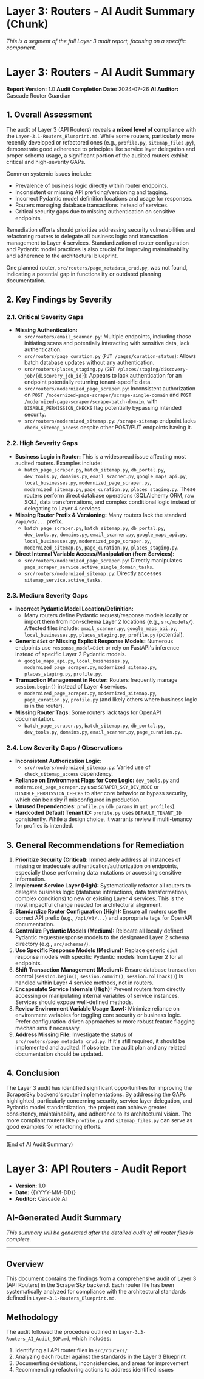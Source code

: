 # Layer 3: Routers - AI Audit Summary (Chunk)

_This is a segment of the full Layer 3 audit report, focusing on a specific component._

# Layer 3: Routers - AI Audit Summary

**Report Version:** 1.0
**Audit Completion Date:** 2024-07-26
**AI Auditor:** Cascade Router Guardian

## 1. Overall Assessment

The audit of Layer 3 (API Routers) reveals a **mixed level of compliance** with the `Layer-3.1-Routers_Blueprint.md`. While some routers, particularly more recently developed or refactored ones (e.g., `profile.py`, `sitemap_files.py`), demonstrate good adherence to principles like service layer delegation and proper schema usage, a significant portion of the audited routers exhibit critical and high-severity GAPs.

Common systemic issues include:
-   Prevalence of business logic directly within router endpoints.
-   Inconsistent or missing API prefixing/versioning and tagging.
-   Incorrect Pydantic model definition locations and usage for responses.
-   Routers managing database transactions instead of services.
-   Critical security gaps due to missing authentication on sensitive endpoints.

Remediation efforts should prioritize addressing security vulnerabilities and refactoring routers to delegate all business logic and transaction management to Layer 4 services. Standardization of router configuration and Pydantic model practices is also crucial for improving maintainability and adherence to the architectural blueprint.

One planned router, `src/routers/page_metadata_crud.py`, was not found, indicating a potential gap in functionality or outdated planning documentation.

## 2. Key Findings by Severity

### 2.1. Critical Severity Gaps

-   **Missing Authentication:**
    -   `src/routers/email_scanner.py`: Multiple endpoints, including those initiating scans and potentially interacting with sensitive data, lack authentication.
    -   `src/routers/page_curation.py` (`PUT /pages/curation-status`): Allows batch database updates without any authentication.
    -   `src/routers/places_staging.py` (`GET /places/staging/discovery-job/{discovery_job_id}`): Appears to lack authentication for an endpoint potentially returning tenant-specific data.
    -   `src/routers/modernized_page_scraper.py`: Inconsistent authorization on `POST /modernized-page-scraper/scrape-single-domain` and `POST /modernized-page-scraper/scrape-batch-domain`, with `DISABLE_PERMISSION_CHECKS` flag potentially bypassing intended security.
    -   `src/routers/modernized_sitemap.py`: `/scrape-sitemap` endpoint lacks `check_sitemap_access` despite other POST/PUT endpoints having it.

### 2.2. High Severity Gaps

-   **Business Logic in Router:** This is a widespread issue affecting most audited routers. Examples include:
    -   `batch_page_scraper.py`, `batch_sitemap.py`, `db_portal.py`, `dev_tools.py`, `domains.py`, `email_scanner.py`, `google_maps_api.py`, `local_businesses.py`, `modernized_page_scraper.py`, `modernized_sitemap.py`, `page_curation.py`, `places_staging.py`. These routers perform direct database operations (SQLAlchemy ORM, raw SQL), data transformations, and complex conditional logic instead of delegating to Layer 4 services.
-   **Missing Router Prefix & Versioning:** Many routers lack the standard `/api/v3/...` prefix.
    -   `batch_page_scraper.py`, `batch_sitemap.py`, `db_portal.py`, `dev_tools.py`, `domains.py`, `email_scanner.py`, `google_maps_api.py`, `local_businesses.py`, `modernized_page_scraper.py`, `modernized_sitemap.py`, `page_curation.py`, `places_staging.py`.
-   **Direct Internal Variable Access/Manipulation (from Services):**
    -   `src/routers/modernized_page_scraper.py`: Directly manipulates `page_scraper_service.active_single_domain_tasks`.
    -   `src/routers/modernized_sitemap.py`: Directly accesses `sitemap_service.active_tasks`.

### 2.3. Medium Severity Gaps

-   **Incorrect Pydantic Model Location/Definition:**
    -   Many routers define Pydantic request/response models locally or import them from non-schema Layer 2 locations (e.g., `src/models/`). Affected files include: `email_scanner.py`, `google_maps_api.py`, `local_businesses.py`, `places_staging.py`, `profile.py` (potential).
-   **Generic `dict` or Missing Explicit Response Models:** Numerous endpoints use `response_model=Dict` or rely on FastAPI's inference instead of specific Layer 2 Pydantic models.
    -   `google_maps_api.py`, `local_businesses.py`, `modernized_page_scraper.py`, `modernized_sitemap.py`, `places_staging.py`, `profile.py`.
-   **Transaction Management in Router:** Routers frequently manage `session.begin()` instead of Layer 4 services.
    -   `modernized_page_scraper.py`, `modernized_sitemap.py`, `page_curation.py`, `profile.py` (and likely others where business logic is in the router).
-   **Missing Router Tags:** Some routers lack tags for OpenAPI documentation.
    -   `batch_page_scraper.py`, `batch_sitemap.py`, `db_portal.py`, `dev_tools.py`, `domains.py`, `email_scanner.py`, `page_curation.py`.

### 2.4. Low Severity Gaps / Observations

-   **Inconsistent Authorization Logic:**
    -   `src/routers/modernized_sitemap.py`: Varied use of `check_sitemap_access` dependency.
-   **Reliance on Environment Flags for Core Logic:** `dev_tools.py` and `modernized_page_scraper.py` use `SCRAPER_SKY_DEV_MODE` or `DISABLE_PERMISSION_CHECKS` to alter core behavior or bypass security, which can be risky if misconfigured in production.
-   **Unused Dependencies:** `profile.py` (`db_params` in `get_profiles`).
-   **Hardcoded Default Tenant ID:** `profile.py` uses `DEFAULT_TENANT_ID` consistently. While a design choice, it warrants review if multi-tenancy for profiles is intended.

## 3. General Recommendations for Remediation

1.  **Prioritize Security (Critical):** Immediately address all instances of missing or inadequate authentication/authorization on endpoints, especially those performing data mutations or accessing sensitive information.
2.  **Implement Service Layer (High):** Systematically refactor all routers to delegate business logic (database interactions, data transformations, complex conditions) to new or existing Layer 4 services. This is the most impactful change needed for architectural alignment.
3.  **Standardize Router Configuration (High):** Ensure all routers use the correct API prefix (e.g., `/api/v3/...`) and appropriate tags for OpenAPI documentation.
4.  **Centralize Pydantic Models (Medium):** Relocate all locally defined Pydantic request/response models to the designated Layer 2 schema directory (e.g., `src/schemas/`).
5.  **Use Specific Response Models (Medium):** Replace generic `dict` response models with specific Pydantic models from Layer 2 for all endpoints.
6.  **Shift Transaction Management (Medium):** Ensure database transaction control (`session.begin()`, `session.commit()`, `session.rollback()`) is handled within Layer 4 service methods, not in routers.
7.  **Encapsulate Service Internals (High):** Prevent routers from directly accessing or manipulating internal variables of service instances. Services should expose well-defined methods.
8.  **Review Environment Variable Usage (Low):** Minimize reliance on environment variables for toggling core security or business logic. Prefer configuration-driven approaches or more robust feature flagging mechanisms if necessary.
9.  **Address Missing File:** Investigate the status of `src/routers/page_metadata_crud.py`. If it's still required, it should be implemented and audited. If obsolete, the audit plan and any related documentation should be updated.

## 4. Conclusion

The Layer 3 audit has identified significant opportunities for improving the ScraperSky backend's router implementations. By addressing the GAPs highlighted, particularly concerning security, service layer delegation, and Pydantic model standardization, the project can achieve greater consistency, maintainability, and adherence to its architectural vision. The more compliant routers like `profile.py` and `sitemap_files.py` can serve as good examples for refactoring efforts.

---
(End of AI Audit Summary)


# Layer 3: API Routers - Audit Report

- **Version:** 1.0
- **Date:** {{YYYY-MM-DD}}
- **Auditor:** Cascade AI

## AI-Generated Audit Summary

*This summary will be generated after the detailed audit of all router files is complete.*

---

## Overview

This document contains the findings from a comprehensive audit of Layer 3 (API Routers) in the ScraperSky backend. Each router file has been systematically analyzed for compliance with the architectural standards defined in `Layer-3.1-Routers_Blueprint.md`.

## Methodology

The audit followed the procedure outlined in `Layer-3.3-Routers_AI_Audit_SOP.md`, which includes:

1. Identifying all API router files in `src/routers/`
2. Analyzing each router against the standards in the Layer 3 Blueprint
3. Documenting deviations, inconsistencies, and areas for improvement
4. Recommending refactoring actions to address identified issues

